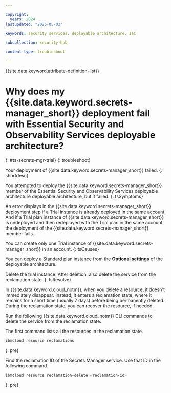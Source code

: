 ```yaml
---

copyright:
  years: 2024
lastupdated: "2025-05-02"

keywords: security services, deployable architecture, IaC

subcollection: security-hub

content-type: troubleshoot

---
```


{{site.data.keyword.attribute-definition-list}}

# Why does my {{site.data.keyword.secrets-manager_short}} deployment fail with Essential Security and Observability Services deployable architecture?
{: #ts-secrets-mgr-trial}
{: troubleshoot}

Your deployment of {{site.data.keyword.secrets-manager_short}} failed.
{: shortdesc}

You attempted to deploy the {{site.data.keyword.secrets-manager_short}} member of the Essential Security and Observability Services deployable architecture deployable architecture, but it failed.
{: tsSymptoms}

An error displays in the {{site.data.keyword.secrets-manager_short}} deployment step if a Trial instance is already deployed in the same account. And if a Trial plan instance of {{site.data.keyword.secrets-manager_short}} is undeployed and then redeployed with the Trial plan in the same account, the deployment of the {{site.data.keyword.secrets-manager_short}} member fails.

You can create only one Trial instance of {{site.data.keyword.secrets-manager_short}} in an account.
{: tsCauses}

You can deploy a Standard plan instance from the **Optional settings** of the deployable architecture.

Delete the trial instance. After deletion, also delete the service from the reclamation state.
{: tsResolve}

In {{site.data.keyword.cloud_notm}}, when you delete a resource, it doesn't immediately disappear. Instead, it enters a reclamation state, where it remains for a short time (usually 7 days) before being permanently deleted. During the reclamation state, you can recover the resource, if needed.

Run the following {{site.data.keyword.cloud_notm}} CLI commands to delete the service from the reclamation state.

The first command lists all the resources in the reclamation state.

```sh
ibmcloud resource reclamations
```
{: pre}

Find the reclamation ID of the Secrets Manager service. Use that ID in the following command.

```sh
ibmcloud resource reclamation-delete <reclamation-id>
```
{: pre}
